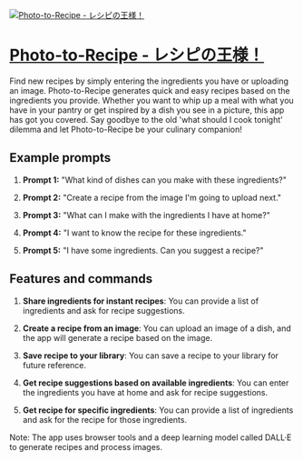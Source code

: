 [![Photo-to-Recipe - レシピの王様！](https://files.oaiusercontent.com/file-Mchi8lZO3i88cjXXY2ULBiDl?se=2123-10-18T06%3A43%3A27Z&sp=r&sv=2021-08-06&sr=b&rscc=max-age%3D31536000%2C%20immutable&rscd=attachment%3B%20filename%3D2bf7dfcf-7282-4357-a7c3-b390a595890b.png&sig=fMSe808%2BySSBptNjP0dcl2JwKmWb7wVP3j0dvRdVo64%3D)](https://chat.openai.com/g/g-40EiRTtxp-photo-to-recipe-resipinowang-yang)

# [Photo-to-Recipe - レシピの王様！](https://chat.openai.com/g/g-40EiRTtxp-photo-to-recipe-resipinowang-yang)

Find new recipes by simply entering the ingredients you have or uploading an image. Photo-to-Recipe generates quick and easy recipes based on the ingredients you provide. Whether you want to whip up a meal with what you have in your pantry or get inspired by a dish you see in a picture, this app has got you covered. Say goodbye to the old 'what should I cook tonight' dilemma and let Photo-to-Recipe be your culinary companion!

## Example prompts

1. **Prompt 1:** "What kind of dishes can you make with these ingredients?"

2. **Prompt 2:** "Create a recipe from the image I'm going to upload next."

3. **Prompt 3:** "What can I make with the ingredients I have at home?"

4. **Prompt 4:** "I want to know the recipe for these ingredients."

5. **Prompt 5:** "I have some ingredients. Can you suggest a recipe?"

## Features and commands

1. **Share ingredients for instant recipes**: You can provide a list of ingredients and ask for recipe suggestions.

2. **Create a recipe from an image**: You can upload an image of a dish, and the app will generate a recipe based on the image.

3. **Save recipe to your library**: You can save a recipe to your library for future reference.

4. **Get recipe suggestions based on available ingredients**: You can enter the ingredients you have at home and ask for recipe suggestions.

5. **Get recipe for specific ingredients**: You can provide a list of ingredients and ask for the recipe for those ingredients.

Note: The app uses browser tools and a deep learning model called DALL·E to generate recipes and process images.